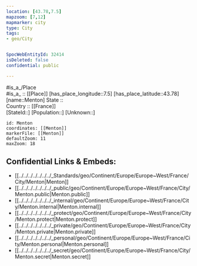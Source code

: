 ```yaml
---
location: [43.78,7.5] 
mapzoom: [7,12] 
mapmarker: city 
type: City
tags:
- geo/City


SpocWebEntityId: 32414
isDeleted: false
confidential: public

---
```

#is_a_/Place  
#is_a_ :: [[Place]] 
[has_place_longitude::7.5] 
[has_place_latitude::43.78] 
[name::Menton] 
State ::  
Country :: [[France]]  
[StateId::] 
[Population::] 
[Unknown::] 


```leaflet
id: Menton
coordinates: [[Menton]] 
markerFile: [[Menton]] 
defaultZoom: 11 
maxZoom: 18
```


## Confidential Links & Embeds: 
- [[../../../../../../../_Standards/geo/Continent/Europe/Europe~West/France/City/Menton|Menton]] 
- [[../../../../../../../_public/geo/Continent/Europe/Europe~West/France/City/Menton.public|Menton.public]] 
- [[../../../../../../../_internal/geo/Continent/Europe/Europe~West/France/City/Menton.internal|Menton.internal]] 
- [[../../../../../../../_protect/geo/Continent/Europe/Europe~West/France/City/Menton.protect|Menton.protect]] 
- [[../../../../../../../_private/geo/Continent/Europe/Europe~West/France/City/Menton.private|Menton.private]] 
- [[../../../../../../../_personal/geo/Continent/Europe/Europe~West/France/City/Menton.personal|Menton.personal]] 
- [[../../../../../../../_secret/geo/Continent/Europe/Europe~West/France/City/Menton.secret|Menton.secret]] 
